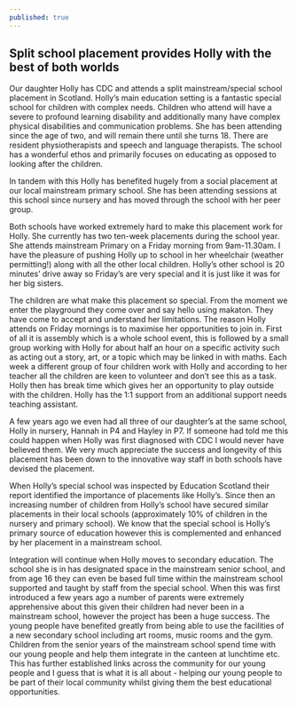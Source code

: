 ```yaml
---
published: true
---
```


## Split school placement provides Holly with the best of both worlds
Our daughter Holly has CDC and attends a split mainstream/special school placement in Scotland. Holly’s main education setting is a fantastic special school for children with complex needs. Children who attend will have a severe to profound learning disability and additionally many have complex physical disabilities and communication problems.  She has been attending since the age of two, and will remain there until she turns 18.  There are resident physiotherapists and speech and language therapists. The school has a wonderful ethos and primarily focuses on educating as opposed to looking after the children. 

In tandem with this Holly has benefited hugely from a social placement at our local mainstream primary school. She has been attending sessions at this school since nursery and has moved through the school with her peer group. 

Both schools have worked extremely hard to make this placement work for Holly. She currently has two ten-week placements during the school year. She attends mainstream Primary on a Friday morning from 9am-11.30am. I have the pleasure of pushing Holly up to school in her wheelchair (weather permitting!) along with all the other local children. Holly’s other school is 20 minutes’ drive away so Friday’s are very special and it is just like it was for her big sisters. 

The children are what make this placement so special. From the moment we enter the playground they come over and say hello using makaton. They have come to accept and understand her limitations. The reason Holly attends on Friday mornings is to maximise her opportunities to join in. First of all it is assembly which is a whole school event, this is followed by a small group working with Holly for about half an hour on a specific activity such as acting out a story, art, or a topic which may be linked in with maths. Each week a different group of four children work with Holly and according to her teacher all the children are keen to volunteer and don’t see this as a task. Holly then has break time which gives her an opportunity to play outside with the children. Holly has the 1:1 support from an additional support needs teaching assistant.

A few years ago we even had all three of our daughter’s at the same school, Holly in nursery, Hannah in P4 and Hayley in P7. If someone had told me this could happen when Holly was first diagnosed with CDC I would never have believed them. We very much appreciate the success and longevity of this placement has been down to the innovative way staff in both schools have devised the placement. 

When Holly’s special school was inspected by Education Scotland their report identified the importance of placements like Holly’s. Since then an increasing number of children from Holly’s school have secured similar placements in their local schools (approximately 10% of children in the nursery and primary school). We know that the special school is Holly’s primary source of education however this is complemented and enhanced by her placement in a mainstream school.

Integration will continue when Holly moves to secondary education. The school she is in has designated space in the mainstream senior school, and from age 16 they can even be based full time within the mainstream school supported and taught by staff from the special school. When this was first introduced a few years ago a number of parents were extremely apprehensive about this given their children had never been in a mainstream school, however the project has been a huge success. The young people have benefited greatly from being able to use the facilities of a new secondary school including art rooms, music rooms and the gym. Children from the senior years of the mainstream school spend time with our young people and help them integrate in the canteen at lunchtime etc.  This has further established links across the community for our young people and I guess that is what it is all about - helping our young people to be part of their local community whilst giving them the best educational opportunities. 
